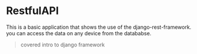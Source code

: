 # RestfulAPI
This is a basic application that shows the use of the django-rest-framework. you can access the data on any device from the datababse.

> covered intro to django framework
